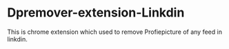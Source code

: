 # Dpremover-extension-Linkdin
This is chrome extension which used to remove Profiepicture of any feed in linkdin.
